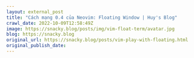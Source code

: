```yaml
---
layout: external_post
title: "Cách mạng 0.4 của Neovim: Floating Window | Huy's Blog"
crawl_date: 2022-10-09T12:58:49Z
image: https://snacky.blog/posts/img/vim-float-term/avatar.jpg
blog: https://snacky.blog
original_url: https://snacky.blog/posts/vim-play-with-floating.html
original_publish_date: 
---
```


